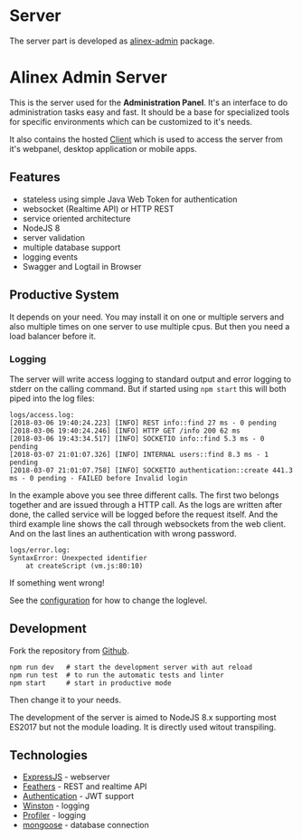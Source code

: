 # Server

The server part is developed as [alinex-admin](https://github.com/alinex/node-admin) package.

# Alinex Admin Server

This is the server used for the __Administration Panel__. It's an interface to do administration tasks easy and fast. It should be a base for specialized tools for specific environments which can be customized to it's needs.

It also contains the hosted [Client](https://github.com/alinex/quasar-admin) which is used to access the server from it's webpanel, desktop application or mobile apps.

## Features

- stateless using simple Java Web Token for authentication
- websocket (Realtime API) or HTTP REST
- service oriented architecture
- NodeJS 8
- server validation
- multiple database support
- logging events
- Swagger and Logtail in Browser

## Productive System

It depends on your need. You may install it on one or multiple servers and also multiple times on one server to use multiple cpus. But then you need a load balancer before it.

### Logging

The server will write access logging to standard output and error logging to stderr on the calling command. But if started using `npm start` this will both piped into the log files:

    logs/access.log:
    [2018-03-06 19:40:24.223] [INFO] REST info::find 27 ms - 0 pending
    [2018-03-06 19:40:24.246] [INFO] HTTP GET /info 200 62 ms
    [2018-03-06 19:43:34.517] [INFO] SOCKETIO info::find 5.3 ms - 0 pending
    [2018-03-07 21:01:07.326] [INFO] INTERNAL users::find 8.3 ms - 1 pending
    [2018-03-07 21:01:07.758] [INFO] SOCKETIO authentication::create 441.3 ms - 0 pending - FAILED before Invalid login

In the example above you see three different calls. The first two belongs together and are issued through a HTTP call. As the logs are written after done, the called service will be logged before the request itself. And the third example line shows the call through websockets from the web client.
And on the last lines an authentication with wrong password.

    logs/error.log:
    SyntaxError: Unexpected identifier
        at createScript (vm.js:80:10)

If something went wrong!

See the [configuration](config.md) for how to change the loglevel.

## Development

Fork the repository from [Github](https://github.com/alinex/node-admin).

    npm run dev   # start the development server with aut reload
    npm run test  # to run the automatic tests and linter
    npm start     # start in productive mode

Then change it to your needs.

The development of the server is aimed to NodeJS 8.x supporting most ES2017 but not the module loading. It is directly used witout transpiling.

## Technologies

- [ExpressJS](http://expressjs.com/de/) - webserver
- [Feathers](https://feathersjs.com/) - REST and realtime API
- [Authentication](https://docs.feathersjs.com/api/authentication/server.html) - JWT support
- [Winston](https://github.com/winstonjs/winston) - logging
- [Profiler](https://github.com/feathers-plus/feathers-profiler) - logging
- [mongoose](http://mongoosejs.com/) - database connection
